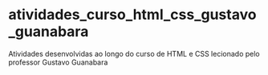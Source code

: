 # atividades_curso_html_css_gustavo_guanabara
 Atividades desenvolvidas ao longo do curso de HTML e CSS lecionado pelo professor Gustavo Guanabara
